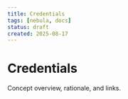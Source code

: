 ```yaml
---
title: Credentials
tags: [nebula, docs]
status: draft
created: 2025-08-17
---
```


# Credentials

Concept overview, rationale, and links.
